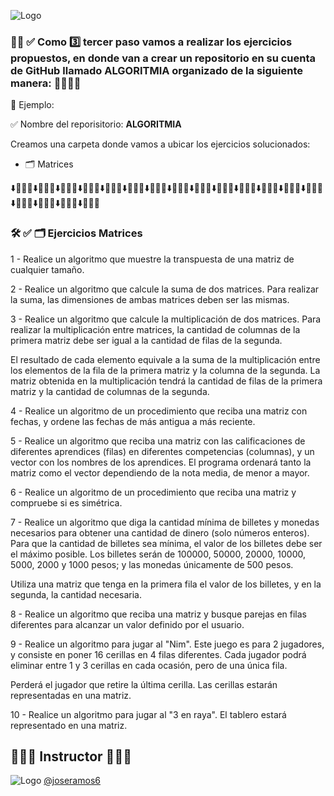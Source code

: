 
![Logo](https://yt3.googleusercontent.com/32hnlXfQnfCFH5IK4SsvCtRDb5A3tDsRdFUjsPPIXbyt5jCmL1ZWE6NEjM7OPEs2EdZTKqueAA=w1707-fcrop64=1,00005a57ffffa5a8-k-c0xffffffff-no-nd-rj)

### 🚨🔔 ✅ Como 3️⃣ tercer paso vamos a realizar los ejercicios propuestos, en donde van a crear un repositorio en su cuenta de GitHub llamado ALGORITMIA organizado de la siguiente manera: 👨🏻‍💻🚀

🌟 Ejemplo:

✅ Nombre del reporisitorio: **ALGORITMIA**

Creamos una carpeta donde vamos a ubicar los ejercicios solucionados:

- 🗂️ Matrices

⬇️👨🏻‍💻⬇️👨🏻‍💻⬇️👨🏻‍💻⬇️👨🏻‍💻⬇️👨🏻‍💻⬇️👨🏻‍💻⬇️👨🏻‍💻⬇️👨🏻‍💻⬇️👨🏻‍💻⬇️👨🏻‍💻⬇️👨🏻‍💻⬇️👨🏻‍💻⬇️👨🏻‍💻⬇️👨🏻‍💻⬇️👨🏻‍💻⬇️👨🏻‍💻⬇️👨🏻‍💻⬇️👨🏻‍💻

### 🛠 ✅ 🗂️ Ejercicios Matrices

1 - Realice un algoritmo que muestre la transpuesta de una matriz de cualquier tamaño.

2 - Realice un algoritmo que calcule la suma de dos matrices. Para realizar la suma, las dimensiones de ambas matrices deben ser las mismas.

3 - Realice un algoritmo que calcule la multiplicación de dos matrices. Para realizar la multiplicación entre matrices, la cantidad de columnas de la primera matriz debe ser igual a la cantidad de filas de la segunda.

El resultado de cada elemento equivale a la suma de la multiplicación entre los elementos de la fila de la primera matriz y la columna de la segunda. La matriz obtenida en la multiplicación tendrá la cantidad de filas de la primera matriz y la cantidad de columnas de la segunda.

4 - Realice un algoritmo de un procedimiento que reciba una matriz con fechas, y ordene las fechas de más antigua a más reciente.

5 - Realice un algoritmo que reciba una matriz con las calificaciones de diferentes aprendices (filas) en diferentes competencias (columnas), y un vector con los nombres de los aprendices. El programa ordenará tanto la matriz como el vector dependiendo de la nota media, de menor a mayor.

6 - Realice un algoritmo de un procedimiento que reciba una matriz y compruebe si es simétrica.

7 - Realice un algoritmo que diga la cantidad mínima de billetes y monedas necesarios para obtener una cantidad de dinero (solo números enteros). Para que la cantidad de billetes sea mínima, el valor de los billetes debe ser el máximo posible. Los billetes serán de 100000, 50000, 20000, 10000, 5000, 2000 y 1000 pesos; y las monedas únicamente de 500 pesos.

Utiliza una matriz que tenga en la primera fila el valor de los billetes, y en la segunda, la cantidad necesaria.

8 - Realice un algoritmo que reciba una matriz y busque parejas en filas diferentes para alcanzar un valor definido por el usuario.

9 - Realice un algoritmo para jugar al "Nim". Este juego es para 2 jugadores, y consiste en poner 16 cerillas en 4 filas diferentes. Cada jugador podrá eliminar entre 1 y 3 cerillas en cada ocasión, pero de una única fila.

Perderá el jugador que retire la última cerilla. Las cerillas estarán representadas en una matriz.

10 - Realice un algoritmo para jugar al "3 en raya". El tablero estará representado en una matriz.


## 👨🏻‍💻 Instructor 👨🏻‍💻

![Logo](https://avatars.githubusercontent.com/u/81438413?s=48&v=4) [@joseramos6](https://github.com/joseramos6)

